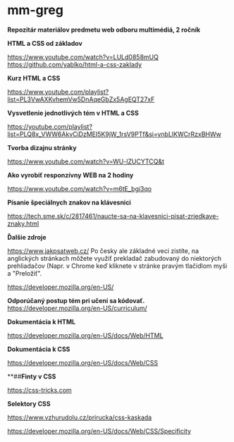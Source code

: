 # mm-greg
**Repozitár materiálov predmetu web odboru multimédiá, 2 ročník**

**HTML a CSS od základov**

 
https://www.youtube.com/watch?v=LULd0858mUQ
https://github.com/yablko/html-a-css-zaklady  
  
   
**Kurz HTML a CSS**

https://www.youtube.com/playlist?list=PL3VwAXKvhemVw5DnAqeGbZx5AgEQT27xF   

 
**Vysvetlenie jednotlivých tém v HTML a CSS**

https://youtube.com/playlist?list=PLQ8x_VWW6AkvCiDzMEI5K9jW_1rsV9PTf&si=ynbLIKWCrRzxBHWw  



**Tvorba dizajnu stránky**

https://www.youtube.com/watch?v=WU-lZUCYTCQ&t  

 
**Ako vyrobiť responzívny WEB na 2 hodiny**

https://www.youtube.com/watch?v=m6tE_bgi3qo  

 
**Písanie špeciálnych znakov na klávesnici**

https://tech.sme.sk/c/2817461/naucte-sa-na-klavesnici-pisat-zriedkave-znaky.html   

 
**Ďalšie zdroje**   

https://www.jakpsatweb.cz/  Po česky ale základné veci zistíte, na anglických stránkach môžete využiť prekladač zabudovaný do niektorých prehliadačov (Napr. v Chrome keď kliknete v stránke pravým tlačidlom myši a "Preložiť".  
  
  
https://developer.mozilla.org/en-US/   



**Odporúčaný postup tém pri učení sa kódovať.**
https://developer.mozilla.org/en-US/curriculum/   



**Dokumentácia k HTML**

https://developer.mozilla.org/en-US/docs/Web/HTML  
  

**Dokumentácia k CSS**

https://developer.mozilla.org/en-US/docs/Web/CSS   
  

 
**##**Finty v CSS**

https://css-tricks.com  

  

 
**Selektory CSS**

https://www.vzhurudolu.cz/prirucka/css-kaskada   

https://developer.mozilla.org/en-US/docs/Web/CSS/Specificity  
